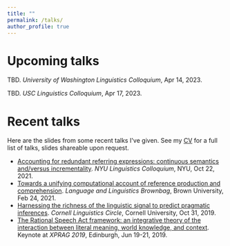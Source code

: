 ```yaml
---
title: ""
permalink: /talks/
author_profile: true
---
```


# Upcoming talks

TBD. *University of Washington Linguistics Colloquium*, Apr 14, 2023.

TBD. *USC Linguistics Colloquium*, Apr 17, 2023.

# Recent talks

Here are the slides from some recent talks I've given. See my [CV](https://thegricean.github.io/cv/) for a full list of talks, slides shareable upon request.

- [Accounting for redundant referring expressions: continuous semantics and/versus incrementality](https://thegricean.github.io/files/talks/2021_reference_crossling.pdf). *NYU Linguistics Colloquium*, NYU, Oct 22, 2021.
- [Towards a unifying computational account of reference production and comprehension](https://thegricean.github.io/files/talks/2021_reference_prodcomp.pdf). *Language and Linguistics Brownbag*, Brown University, Feb 24, 2021.
- [Harnessing the richness of the linguistic signal to predict pragmatic inferences](https://thegricean.github.io/files/talks/2019_harnessing-signal.pdf). *Cornell Linguistics Circle*, Cornell University, Oct 31, 2019.
- [The Rational Speech Act framework: an integrative theory of the interaction between literal meaning, world knowledge, and context](https://thegricean.github.io/files/talks/2019_rsa_for_xprag.pdf). Keynote at *XPRAG 2019*, Edinburgh, Jun 19-21, 2019.
